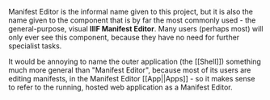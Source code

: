 Manifest Editor is the informal name given to this project, but it is also the name given to the component that is by far the most commonly used - the general-purpose, visual **IIIF Manifest Editor**. Many users (perhaps most) will only ever see this component, because they have no need for further specialist tasks. 

It would be annoying to name the outer application (the [[Shell]]) something much more general than "Manifest Editor", because most of its users are editing manifests, in the Manifest Editor [[App||Apps]] - so it makes sense to refer to the running, hosted web application as a Manifest Editor.